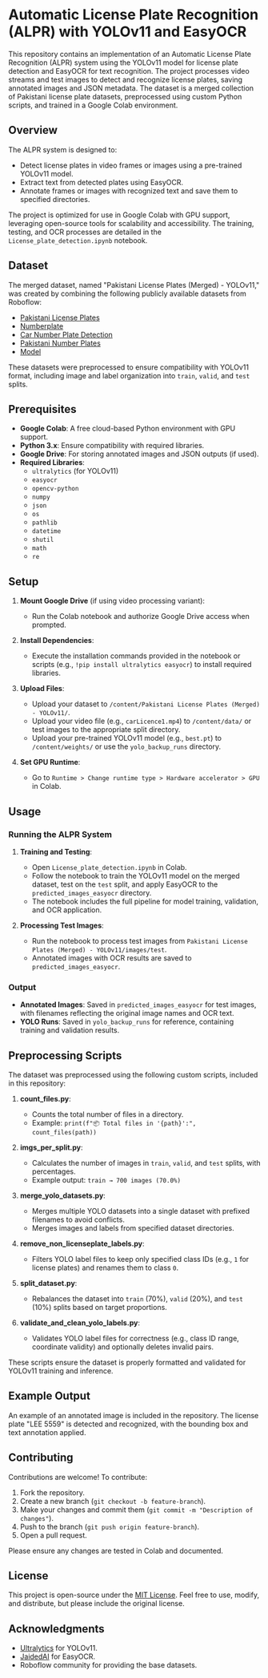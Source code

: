 # Automatic License Plate Recognition (ALPR) with YOLOv11 and EasyOCR

This repository contains an implementation of an Automatic License Plate Recognition (ALPR) system using the YOLOv11 model for license plate detection and EasyOCR for text recognition. The project processes video streams and test images to detect and recognize license plates, saving annotated images and JSON metadata. The dataset is a merged collection of Pakistani license plate datasets, preprocessed using custom Python scripts, and trained in a Google Colab environment.

## Overview

The ALPR system is designed to:
- Detect license plates in video frames or images using a pre-trained YOLOv11 model.
- Extract text from detected plates using EasyOCR.
- Annotate frames or images with recognized text and save them to specified directories.

The project is optimized for use in Google Colab with GPU support, leveraging open-source tools for scalability and accessibility. The training, testing, and OCR processes are detailed in the `License_plate_detection.ipynb` notebook.

## Dataset

The merged dataset, named "Pakistani License Plates (Merged) - YOLOv11," was created by combining the following publicly available datasets from Roboflow:

- [Pakistani License Plates](https://universe.roboflow.com/shaheryar-ekgdy/pakistani-license-plates/dataset/2)
- [Numberplate](https://universe.roboflow.com/yolov5-hvpdd/numberplate-x0cle/dataset/1/images)
- [Car Number Plate Detection](https://universe.roboflow.com/nouman-khan-on-ai/car-number-plate-detection-3om4v/dataset/1)
- [Pakistani Number Plates](https://universe.roboflow.com/malik-kashif-saeed-aswwf/pakistani-number-plates/dataset/1/images)
- [Model](https://universe.roboflow.com/khurram-iayhn/model-ubglw/dataset/1)

These datasets were preprocessed to ensure compatibility with YOLOv11 format, including image and label organization into `train`, `valid`, and `test` splits.

## Prerequisites

- **Google Colab**: A free cloud-based Python environment with GPU support.
- **Python 3.x**: Ensure compatibility with required libraries.
- **Google Drive**: For storing annotated images and JSON outputs (if used).
- **Required Libraries**:
  - `ultralytics` (for YOLOv11)
  - `easyocr`
  - `opencv-python`
  - `numpy`
  - `json`
  - `os`
  - `pathlib`
  - `datetime`
  - `shutil`
  - `math`
  - `re`

## Setup

1. **Mount Google Drive** (if using video processing variant):
   - Run the Colab notebook and authorize Google Drive access when prompted.

2. **Install Dependencies**:
   - Execute the installation commands provided in the notebook or scripts (e.g., `!pip install ultralytics easyocr`) to install required libraries.

3. **Upload Files**:
   - Upload your dataset to `/content/Pakistani License Plates (Merged) - YOLOv11/`.
   - Upload your video file (e.g., `carLicence1.mp4`) to `/content/data/` or test images to the appropriate split directory.
   - Upload your pre-trained YOLOv11 model (e.g., `best.pt`) to `/content/weights/` or use the `yolo_backup_runs` directory.

4. **Set GPU Runtime**:
   - Go to `Runtime > Change runtime type > Hardware accelerator > GPU` in Colab.

## Usage

### Running the ALPR System

1. **Training and Testing**:
   - Open `License_plate_detection.ipynb` in Colab.
   - Follow the notebook to train the YOLOv11 model on the merged dataset, test on the `test` split, and apply EasyOCR to the `predicted_images_easyocr` directory.
   - The notebook includes the full pipeline for model training, validation, and OCR application.

2. **Processing Test Images**:
   - Run the notebook to process test images from `Pakistani License Plates (Merged) - YOLOv11/images/test`.
   - Annotated images with OCR results are saved to `predicted_images_easyocr`.


### Output
- **Annotated Images**: Saved in `predicted_images_easyocr` for test images, with filenames reflecting the original image names and OCR text.
- **YOLO Runs**: Saved in `yolo_backup_runs` for reference, containing training and validation results.

## Preprocessing Scripts

The dataset was preprocessed using the following custom scripts, included in this repository:

1. **count_files.py**:
   - Counts the total number of files in a directory.
   - Example: `print(f"📦 Total files in '{path}':", count_files(path))`

2. **imgs_per_split.py**:
   - Calculates the number of images in `train`, `valid`, and `test` splits, with percentages.
   - Example output: `train → 700 images (70.0%)`

3. **merge_yolo_datasets.py**:
   - Merges multiple YOLO datasets into a single dataset with prefixed filenames to avoid conflicts.
   - Merges images and labels from specified dataset directories.

4. **remove_non_licenseplate_labels.py**:
   - Filters YOLO label files to keep only specified class IDs (e.g., `1` for license plates) and renames them to class `0`.

5. **split_dataset.py**:
   - Rebalances the dataset into `train` (70%), `valid` (20%), and `test` (10%) splits based on target proportions.

6. **validate_and_clean_yolo_labels.py**:
   - Validates YOLO label files for correctness (e.g., class ID range, coordinate validity) and optionally deletes invalid pairs.

These scripts ensure the dataset is properly formatted and validated for YOLOv11 training and inference.

## Example Output

An example of an annotated image is included in the repository. The license plate "LEE 5559" is detected and recognized, with the bounding box and text annotation applied.

## Contributing

Contributions are welcome! To contribute:
1. Fork the repository.
2. Create a new branch (`git checkout -b feature-branch`).
3. Make your changes and commit them (`git commit -m "Description of changes"`).
4. Push to the branch (`git push origin feature-branch`).
5. Open a pull request.

Please ensure any changes are tested in Colab and documented.

## License

This project is open-source under the [MIT License](LICENSE). Feel free to use, modify, and distribute, but please include the original license.

## Acknowledgments

- [Ultralytics](https://github.com/ultralytics/ultralytics) for YOLOv11.
- [JaidedAI](https://github.com/JaidedAI/EasyOCR) for EasyOCR.
- Roboflow community for providing the base datasets.
